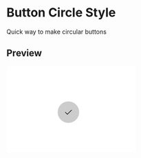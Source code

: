 # Button Circle Style
Quick way to make circular buttons

## Preview
![Image Preview](ButtonCircleStyle.gif "Preview")